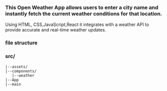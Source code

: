 ### This Open Weather App allows users to enter a city name and instantly fetch the current weather conditions for that location.

Using HTML, CSS,JavaScript,React it integrates with a weather API to provide accurate and real-time weather updates.

###   file structure

### src/
    |--assets/
    |--components/
       |--weather
    |--App
    |--main
